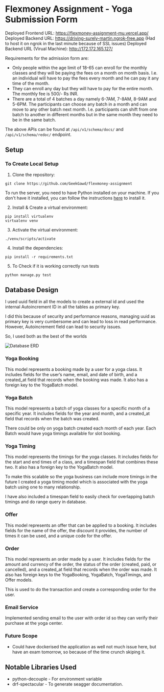 # Flexmoney Assignment - Yoga Submission Form

Deployed Frontend URL: https://flexmoney-assignment-mu.vercel.app/
Deployed Backend URL: https://driving-surely-martin.ngrok-free.app (Had to host it on ngrok in the last minute because of SSL issues)
Deployed Backend URL (Virual Machine): http://172.172.165.127/

Requirements for the admission form are:
- Only people within the age limit of 18-65 can enroll for the monthly classes and they will
be paying the fees on a month on month basis. I.e. an individual will have to pay the fees
every month and he can pay it any time of the month.
- They can enroll any day but they will have to pay for the entire month. The monthly fee is
500/- Rs INR.
- There are a total of 4 batches a day namely 6-7AM, 7-8AM, 8-9AM and 5-6PM. The
participants can choose any batch in a month and can move to any other batch next
month. I.e. participants can shift from one batch to another in different months but in the
same month they need to be in the same batch.

The above APIs can be found at `/api/v1/schema/docs/` and `/api/v1/schema/redoc/` endpoint.

## Setup
### To Create Local Setup
1. Clone the repository:

```CMD
git clone https://github.com/GeekGawd/flexmoney-assignment
```
To run the server, you need to have Python installed on your machine. If you don't have it installed, you can follow the instructions [here](https://www.geeksforgeeks.org/download-and-install-python-3-latest-version/) to install it.

2. Install & Create a virtual environment:

```CMD
pip install virtualenv
virtualenv venv
```

3. Activate the virtual environment:
```CMD
./venv/scripts/activate
```

4. Install the dependencies: 

```CMD
pip install -r requirements.txt
```

5. To Check if it is working correctly run tests
```CMD
python manage.py test
```
<!-- 
### Docker Setup

```CMD
docker-compose up --build -d
``` -->

## Database Design

I used uuid field in all the models to create a external id and used the internal Autoincrement ID in all the tables as primary key. 

I did this because of security and performance reasons, managing uuid as primary key is very cumbersome and can lead to loss in read performance. However, Autoincrement field can lead to security issues.

So, I used both as the best of the worlds


![Database ERD](https://i.imgur.com/WqUyg93.png)


### Yoga Booking
This model represents a booking made by a user for a yoga class. It includes fields for the user’s name, email, and date of birth, and a created_at field that records when the booking was made. It also has a foreign key to the YogaBatch model.

### Yoga Batch
This model represents a batch of yoga classes for a specific month of a specific year. It includes fields for the year and month, and a created_at field that records when the batch was created.

There could be only on yoga batch created each month of each year. Each Batch would have yoga timings available for slot booking.

### Yoga Timing
This model represents the timings for the yoga classes. It includes fields for the start and end times of a class, and a timespan field that combines these two. It also has a foreign key to the YogaBatch model.

To make this scalable so the yoga business can include more timings in the future I created a yoga timing model which is associated with the yoga batch using one to many relationship.

I have also included a timespan field to easily check for overlapping batch timings and do range query in database.

### Offer
This model represents an offer that can be applied to a booking. It includes fields for the name of the offer, the discount it provides, the number of times it can be used, and a unique code for the offer.

### Order

This model represents an order made by a user. It includes fields for the amount and currency of the order, the status of the order (created, paid, or cancelled), and a created_at field that records when the order was made. It also has foreign keys to the YogaBooking, YogaBatch, YogaTimings, and Offer models.

This is used to do the transaction and create a corresponding order for the user.

### Email Service

Implemented sending email to the user with order id so they can verify their purchase at the yoga center.

### Future Scope

- Could have dockerised the application as well not much issue here, but have an exam tomorrow, so because of the time crunch skiping it.

## Notable Libraries Used

- python-decouple - For environment variable
- drf-spectacular - To generate seagger documentation.
